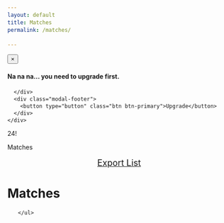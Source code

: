 ```yaml
---
layout: default
title: Matches
permalink: /matches/

---
```


<!-- Modal -->
<div class="modal fade" id="myModal" tabindex="-1" role="dialog" aria-labelledby="myModalLabel" aria-hidden="true">
  <div class="modal-dialog">
    <div class="modal-content">
      <div class="modal-header">
        <button type="button" class="close" data-dismiss="modal" aria-label="Close"><span aria-hidden="true">&times;</span></button>
      </div>
      <div class="modal-body">
      <h4 id="myModalLabel">Na na na... you need to upgrade first.</h4>

      </div>
      <div class="modal-footer">
        <button type="button" class="btn btn-primary">Upgrade</button>
      </div>
    </div>
  </div>
</div>



<div class="row">
  <div class="col-xs-8">
  <div id="match-count" class="btn-circle-sm">
    <span>24!</span>
    <p>Matches</p>
  </div>
  </div>

  <div class="col-xs-4">
  <div style="text-align:center; font-size:1.4em; margin:15px;">
    <a href="#" class="export_link btn btn-success">Export List</a>
  </div>
  </div>
</div>

# Matches


<div class="actuals matches-table" style="display: ;">
    <ul id="actual_matches">

    </ul>
</div>



<div id="match_template" style="display:none;">
    <li id="%id%" class='panel text-left'>
      <div class="row">
        <div class="col-xs-3">
          <img src='/img/chad-person.jpg' class='img-circle avatar'>
        </div>
        <h3 class="text-center col-xs-9">%name%</h3>
      </div>

      <div class="row">
        <div class="col-xs-9">
          <ul>
            %tags%
          </ul>
        </div>
        <div class="row btn-group match-btn col-xs-3">
          <a href='#' id='info' class='%id% btn-circle-sm'> <i class="fa fa-info fa-2x"></i></a>
        </div>
      </div>
      <div class="row">
        <h4 class="col-xs-3">Email:</h4>
        <div class="col-xs-9">
        <a href="#" class="export_link">%email%</a>
        </div>

      </div>
    </li>
</div>










<script type="text/javascript">
    bowtie.user.info(function(user){
      if(user){
        $('.signed-in').show();

        var promDate = new dmProject("pr_Tl1Eehzg", user);
        promDate.get_actual_matches();

      }else{
        $('.signed-out').show();
      }
    });
</script>
